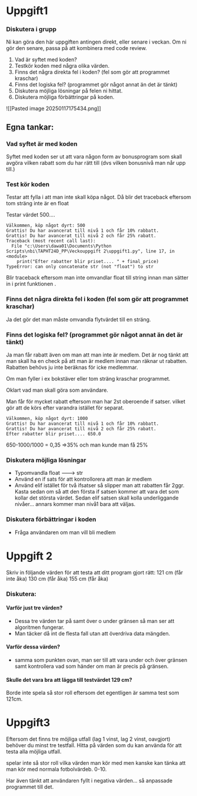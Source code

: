 # Uppgift1
### Diskutera i grupp

Ni kan göra den här uppgiften antingen direkt, eller senare i veckan. Om ni gör den senare, passa på att kombinera med code review.

  
1. Vad är syftet med koden?  
2. Testkör koden med några olika värden.
3. Finns det några direkta fel i koden? (fel som gör att programmet kraschar)
4. Finns det logiska fel? (programmet gör något annat än det är tänkt)    
5. Diskutera möjliga lösningar på felen ni hittat.
6. Diskutera möjliga förbättringar på koden.


![[Pasted image 20250117175434.png]]

## Egna tankar:

### Vad syftet är med koden
Syftet med koden ser ut att vara någon form av bonusprogram som skall avgöra vilken rabatt som du har rätt till (dvs vilken bonusnivå man når upp till.)

### Test kör koden
Testar att fylla i att man inte skall köpa något. Då blir det traceback eftersom tom sträng inte är en float

Testar värdet 500....
```log
Välkommen, köp något dyrt: 500
Grattis! Du har avancerat till nivå 1 och får 10% rabbatt.
Grattis! Du har avancerat till nivå 2 och får 25% rabatt.
Traceback (most recent call last):
  File "c:\Users\dawa01\Documents\Python Scripts\nbi\TAPHT24D_PP\Veckouppgift 2\uppgift1.py", line 17, in <module>
    print("Efter rabatter blir priset.... " + final_price)
TypeError: can only concatenate str (not "float") to str
```

Blir traceback eftersom man inte omvandlar float till string innan man sätter in i print funktionen .


### Finns det några direkta fel i koden (fel som gör att programmet kraschar)
Ja det gör det man måste omvandla flytvärdet till en sträng.

### Finns det logiska fel? (programmet gör något annat än det är tänkt)  
Ja man får rabatt även om man att man inte är medlem. Det är nog tänkt att man skall ha en check på att man är medlem innan man räknar ut rabatten.
Rabatten behövs ju inte beräknas för icke medlemmar.

Om  man fyller i ex bokstäver eller tom sträng kraschar programmet.

Oklart vad man skall göra som användare.

Man får för mycket rabatt eftersom man har 2st oberoende if satser. vilket gör att de körs efter varandra istället för separat.
```log
Välkommen, köp något dyrt: 1000
Grattis! Du har avancerat till nivå 1 och får 10% rabbatt.
Grattis! Du har avancerat till nivå 2 och får 25% rabatt.
Efter rabatter blir priset.... 650.0
```
650-1000/1000 = 0,35 =>35% och man kunde man få 25%


### Diskutera möjliga lösningar
- Typomvandla float ---> str
- Använd en if sats för att kontrollorera att man är medlem
- Använd elif istället för två ifsatser så slipper man att rabatten får 2ggr. Kasta sedan om så att den första if satsen kommer att vara det som kollar det största värdet. Sedan elif satsen skall kolla underliggande nivåer... annars kommer man nivå1 bara att väljas. 

### Diskutera förbättringar i koden
- Fråga användaren om man vill bli medlem



# Uppgift 2

 Skriv in följande värden för att testa att ditt program gjort rätt:
121 cm (får inte åka)
130 cm (får åka)
155 cm (får åka)

### Diskutera:
#### Varför just tre värden?
- Dessa tre värden tar på samt över o under gränsen så man ser att algoritmen fungerar.
- Man täcker då int de flesta fall utan att överdriva data mängden.
#### Varför dessa värden?
- samma som punkten ovan, man ser till att vara under och över gränsen samt kontrollera vad som händer om man är precis på gränsen.

#### Skulle det vara bra att lägga till testvärdet 129 cm?
Borde inte spela så stor roll eftersom det egentligen är samma test som 121cm.


# Uppgift3

Eftersom det finns tre möjliga utfall (lag 1 vinst, lag 2 vinst, oavgjort) 
behöver du minst tre testfall. Hitta på värden som du kan använda för att testa alla möjliga utfall.

spelar inte så stor roll vilka värden man kör med men kanske kan tänka att man kör med normala fotbolvärdeb.
0-10.

Har även tänkt att användaren fyllt i negativa värden... så anpassade programmet till det.


